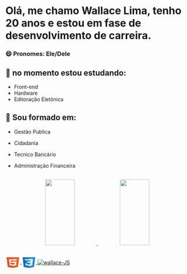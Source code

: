 <h1> Olá, me chamo Wallace Lima, tenho 20 anos e estou em fase de desenvolvimento de carreira. </h1>
<h3>😄 Pronomes: Ele/Dele</h3>

##

<h2> 🌱 no momento estou estudando:</h2>

- Front-end
- Hardware
- Editoração Eletônica

<h2>🌱 Sou formado em:</h2>

- Gestão Publica
- Cidadania
- Tecnico Bancário
- Administração Financeira

  ##

<div align="center">
  <a href="https://github.com/Wallace-Salazar">
  <img width="40%" height="180em" src="https://github-readme-stats.vercel.app/api?username=Wallace-Salazar&show_icons=true&theme=dark&include_all_commits=true&count_private=true"/>
  <img width="40%" height="180em" src="https://github-readme-stats.vercel.app/api/top-langs/?username=Wallace-Salazar&layout=compact&langs_count=7&theme=dark"/>
</div>
  
  ##
  
<div>
  <img align="center" alt="wallace-HTML" height="30" width="40" src="https://raw.githubusercontent.com/devicons/devicon/master/icons/html5/html5-original.svg">
  <img align="center" alt="wallace-CSS" height="30" width="40" src="https://raw.githubusercontent.com/devicons/devicon/master/icons/css3/css3-original.svg">
  <img align="center" alt="wallace-JS" height="30" width="40" src="https://cdn.jsdelivr.net/gh/devicons/devicon/icons/javascript/javascript-original.svg" />
          
</div>

  ##
